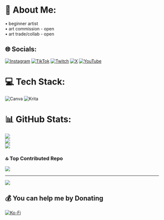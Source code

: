 # 💫 About Me:
• beginner artist<br>• art commission - open<br>• art trade/collab - open


## 🌐 Socials:
[![Instagram](https://img.shields.io/badge/Instagram-%23E4405F.svg?logo=Instagram&logoColor=white)](https://instagram.com/drawningreen) [![TikTok](https://img.shields.io/badge/TikTok-%23000000.svg?logo=TikTok&logoColor=white)](https://tiktok.com/@drawningreen) [![Twitch](https://img.shields.io/badge/Twitch-%239146FF.svg?logo=Twitch&logoColor=white)](https://twitch.tv/toastedpeanutslover) [![X](https://img.shields.io/badge/X-black.svg?logo=X&logoColor=white)](https://x.com/drawningreen) [![YouTube](https://img.shields.io/badge/YouTube-%23FF0000.svg?logo=YouTube&logoColor=white)](https://youtube.com/@drawningreen) 

# 💻 Tech Stack:
![Canva](https://img.shields.io/badge/Canva-%2300C4CC.svg?style=for-the-badge&logo=Canva&logoColor=white) ![Krita](https://img.shields.io/badge/Krita-203759?style=for-the-badge&logo=krita&logoColor=EEF37B)
# 📊 GitHub Stats:
![](https://github-readme-stats.vercel.app/api?username=drawningreen&theme=dark&hide_border=false&include_all_commits=false&count_private=false)<br/>
![](https://github-readme-streak-stats.herokuapp.com/?user=drawningreen&theme=dark&hide_border=false)<br/>
![](https://github-readme-stats.vercel.app/api/top-langs/?username=drawningreen&theme=dark&hide_border=false&include_all_commits=false&count_private=false&layout=compact)

### 🔝 Top Contributed Repo
![](https://github-contributor-stats.vercel.app/api?username=drawningreen&limit=5&theme=shadow_green&combine_all_yearly_contributions=true)

---
[![](https://visitcount.itsvg.in/api?id=drawningreen&icon=0&color=9)](https://visitcount.itsvg.in)

  ## 💰 You can help me by Donating
  [![Ko-Fi](https://img.shields.io/badge/Ko--fi-F16061?style=for-the-badge&logo=ko-fi&logoColor=white)](https://ko-fi.com/drawningreen) 

  
<!-- Proudly created with GPRM ( https://gprm.itsvg.in ) -->
